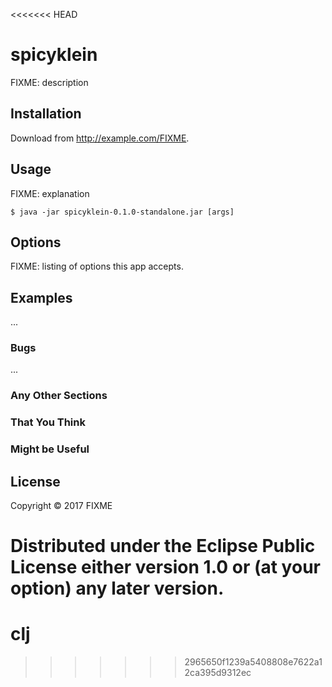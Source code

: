 <<<<<<< HEAD
# spicyklein

FIXME: description

## Installation

Download from http://example.com/FIXME.

## Usage

FIXME: explanation

    $ java -jar spicyklein-0.1.0-standalone.jar [args]

## Options

FIXME: listing of options this app accepts.

## Examples

...

### Bugs

...

### Any Other Sections
### That You Think
### Might be Useful

## License

Copyright © 2017 FIXME

Distributed under the Eclipse Public License either version 1.0 or (at
your option) any later version.
=======
# clj
>>>>>>> 2965650f1239a5408808e7622a12ca395d9312ec

